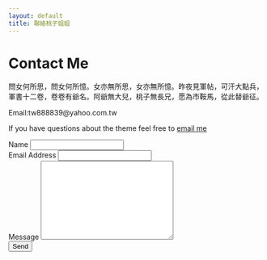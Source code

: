 ```yaml
---
layout: default
title: 聯絡桃子姐姐
---
```


<div id="contact">
  <h1 class="pageTitle">Contact Me</h1>
  <div class="contactContent">
    <p class="intro">問女何所思，問女何所憶。女亦無所思，女亦無所憶。昨夜見軍帖，可汗大點兵，軍書十二卷，卷卷有爺名。阿爺無大兒，桃子無長兄，愿為市鞍馬，從此替爺征。</p>
    <p>Email:tw888839@yahoo.com.tw</p>
    <p>If you have questions about the theme feel free to <a href="mailto:tw888839@yahoo.com.tw">email me</a> 
  </div>
  <form action="http://formspree.io/your@mail.com" method="POST">
    <label for="name">Name</label>
    <input type="text" id="name" name="name" class="full-width"><br>
    <label for="email">Email Address</label>
    <input type="email" id="email" name="_replyto" class="full-width"><br>
    <label for="message">Message</label>
    <textarea name="message" id="message" cols="30" rows="10" class="full-width"></textarea><br>
    <input type="submit" value="Send" class="button">
  </form>
</div>
